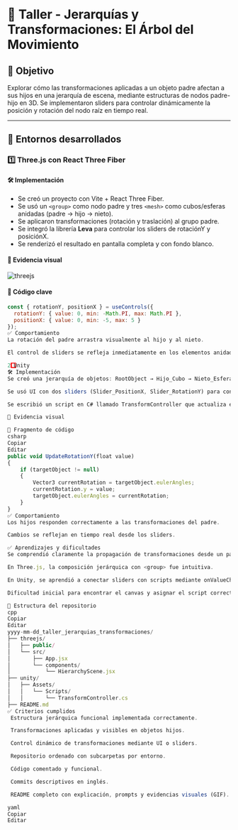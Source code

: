 # 🧪 Taller - Jerarquías y Transformaciones: El Árbol del Movimiento

## 🎯 Objetivo
Explorar cómo las transformaciones aplicadas a un objeto padre afectan a sus hijos en una jerarquía de escena, mediante estructuras de nodos padre-hijo en 3D. Se implementaron sliders para controlar dinámicamente la posición y rotación del nodo raíz en tiempo real.

---

## 🔧 Entornos desarrollados

### 1️⃣ Three.js con React Three Fiber
#### 🛠 Implementación
- Se creó un proyecto con Vite + React Three Fiber.
- Se usó un `<group>` como nodo padre y tres `<mesh>` como cubos/esferas anidadas (padre → hijo → nieto).
- Se aplicaron transformaciones (rotación y traslación) al grupo padre.
- Se integró la librería **Leva** para controlar los sliders de rotaciónY y posiciónX.
- Se renderizó el resultado en pantalla completa y con fondo blanco.

#### 📸 Evidencia visual
![threejs](./threejs/demo.gif)

#### 🔗 Código clave
```jsx
const { rotationY, positionX } = useControls({
  rotationY: { value: 0, min: -Math.PI, max: Math.PI },
  positionX: { value: 0, min: -5, max: 5 }
});
✅ Comportamiento
La rotación del padre arrastra visualmente al hijo y al nieto.

El control de sliders se refleja inmediatamente en los elementos anidados.

2️⃣ Unity
🛠 Implementación
Se creó una jerarquía de objetos: RootObject → Hijo_Cubo → Nieto_Esfera.

Se usó UI con dos sliders (Slider_PositionX, Slider_RotationY) para controlar las transformaciones del nodo raíz.

Se escribió un script en C# llamado TransformController que actualiza en tiempo real la posición X y la rotación Y del nodo padre.

📸 Evidencia visual

🔗 Fragmento de código
csharp
Copiar
Editar
public void UpdateRotationY(float value)
{
    if (targetObject != null)
    {
        Vector3 currentRotation = targetObject.eulerAngles;
        currentRotation.y = value;
        targetObject.eulerAngles = currentRotation;
    }
}
✅ Comportamiento
Los hijos responden correctamente a las transformaciones del padre.

Cambios se reflejan en tiempo real desde los sliders.

✅ Aprendizajes y dificultades
Se comprendió claramente la propagación de transformaciones desde un padre a sus hijos en una escena 3D.

En Three.js, la composición jerárquica con <group> fue intuitiva.

En Unity, se aprendió a conectar sliders con scripts mediante onValueChanged.

Dificultad inicial para encontrar el canvas y asignar el script correctamente en Unity, resuelta revisando cuidadosamente el Inspector.

📁 Estructura del repositorio
cpp
Copiar
Editar
yyyy-mm-dd_taller_jerarquias_transformaciones/
├── threejs/
│   ├── public/
│   └── src/
│       ├── App.jsx
│       └── components/
│           └── HierarchyScene.jsx
├── unity/
│   ├── Assets/
│   │   └── Scripts/
│   │       └── TransformController.cs
├── README.md
✅ Criterios cumplidos
 Estructura jerárquica funcional implementada correctamente.

 Transformaciones aplicadas y visibles en objetos hijos.

 Control dinámico de transformaciones mediante UI o sliders.

 Repositorio ordenado con subcarpetas por entorno.

 Código comentado y funcional.

 Commits descriptivos en inglés.

 README completo con explicación, prompts y evidencias visuales (GIF).

yaml
Copiar
Editar
